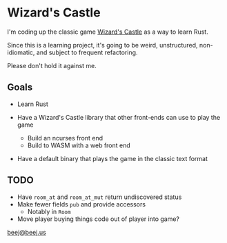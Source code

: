 # Wizard's Castle

I'm coding up the classic game [Wizard's
Castle](https://github.com/beejjorgensen/Wizards-Castle-Info) as a way to learn
Rust.

Since this is a learning project, it's going to be weird, unstructured,
non-idiomatic, and subject to frequent refactoring.

Please don't hold it against me.

## Goals

* Learn Rust

* Have a Wizard's Castle library that other front-ends can use to play the game
  * Build an ncurses front end
  * Build to WASM with a web front end

* Have a default binary that plays the game in the classic text format

## TODO

* Have `room_at` and `room_at_mut` return undiscovered status
* Make fewer fields `pub` and provide accessors
  * Notably in `Room`
* Move player buying things code out of player into game?

<beej@beej.us>
